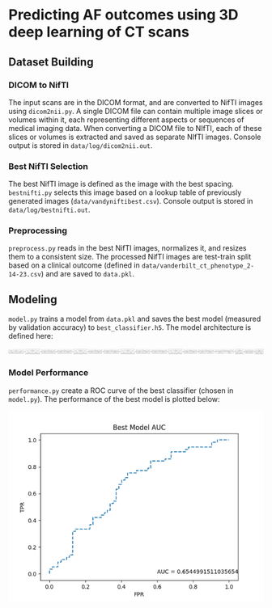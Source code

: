 # Predicting AF outcomes using 3D deep learning of CT scans

## Dataset Building
### DICOM to NifTI
The input scans are in the DICOM format, and are converted to NifTI images using `dicom2nii.py`. A single DICOM file can contain multiple image slices or volumes within it, each representing different aspects or sequences of medical imaging data. When converting a DICOM file to NIfTI, each of these slices or volumes is extracted and saved as separate NIfTI images. Console output is stored in `data/log/dicom2nii.out`.

### Best NifTI Selection
The best NifTI image is defined as the image with the best spacing. `bestnifti.py` selects this image based on a lookup table of previously generated images (`data/vandyniftibest.csv`). Console output is stored in `data/log/bestnifti.out`.

### Preprocessing
`preprocess.py` reads in the best NifTI images, normalizes it, and resizes them to a consistent size. The processed NifTI images are test-train split based on a clinical outcome (defined in `data/vanderbilt_ct_phenotype_2-14-23.csv`) and are saved to `data.pkl`. 

## Modeling
`model.py` trains a model from `data.pkl` and saves the best model (measured by validation accuracy) to `best_classifier.h5`. The model architecture is defined here:

![architecture](./architecture.png)

### Model Performance
`performance.py` create a ROC curve of the best classifier (chosen in `model.py`). The performance of the best model is plotted below:

![AUC](./AUC.png)